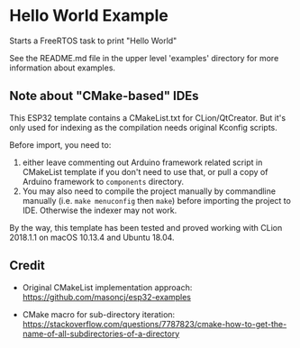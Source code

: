 # Hello World Example

Starts a FreeRTOS task to print "Hello World"

See the README.md file in the upper level 'examples' directory for more information about examples.

## Note about "CMake-based" IDEs

This ESP32 template contains a CMakeList.txt for CLion/QtCreator. But it's only used for indexing as the compilation needs original Kconfig scripts.

Before import, you need to: 

1. either leave commenting out Arduino framework related script in CMakeList template if you don't need to use that, or pull a copy of Arduino framework to `components` directory. 
2. You may also need to compile the project manually by commandline manually (i.e. `make menuconfig` then `make`) before importing the project to IDE. Otherwise the indexer may not work.

By the way, this template has been tested and proved working with CLion 2018.1.1 on macOS 10.13.4 and Ubuntu 18.04.

## Credit

- Original CMakeList implementation approach: https://github.com/masoncj/esp32-examples

- CMake macro for sub-directory iteration: https://stackoverflow.com/questions/7787823/cmake-how-to-get-the-name-of-all-subdirectories-of-a-directory